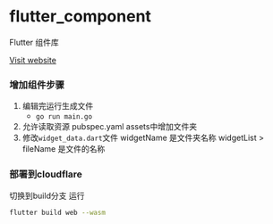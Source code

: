 # flutter_component

Flutter 组件库

[Visit website](https://flutter-component.pages.dev/)

### 增加组件步骤
1. 编辑完运行生成文件
    - `go run main.go`
2. 允许读取资源 pubspec.yaml assets中增加文件夹
3. 修改`widget_data.dart`文件
    widgetName 是文件夹名称
    widgetList > fileName 是文件的名称

### 部署到cloudflare
切换到build分支 运行
```sh
flutter build web --wasm
```
